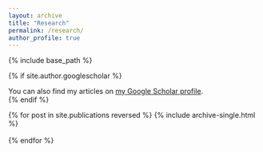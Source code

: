 ```yaml
---
layout: archive
title: "Research"
permalink: /research/
author_profile: true
---
```

{% include base_path %}

{% if site.author.googlescholar %}
  <div class="wordwrap">You can also find my articles on <a href="{{site.author.googlescholar}}">my Google Scholar profile</a>.</div>
{% endif %}

{% for post in site.publications reversed %}
  {% include archive-single.html %}
  <br><br>
{% endfor %}

